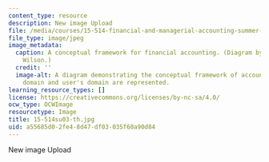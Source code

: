 ```yaml
---
content_type: resource
description: New image Upload
file: /media/courses/15-514-financial-and-managerial-accounting-summer-2003/a55685d02fe48d47df03035f60a90d84_15-514su03-th.jpg
file_type: image/jpeg
image_metadata:
  caption: A conceptual framework for financial accounting. (Diagram by Prof. G. Peter
    Wilson.)
  credit: ''
  image-alt: A diagram demonstrating the conceptual framework of accounting.  Preparer's
    domain and user's domain are represented.
learning_resource_types: []
license: https://creativecommons.org/licenses/by-nc-sa/4.0/
ocw_type: OCWImage
resourcetype: Image
title: 15-514su03-th.jpg
uid: a55685d0-2fe4-8d47-df03-035f60a90d84
---
```

New image Upload